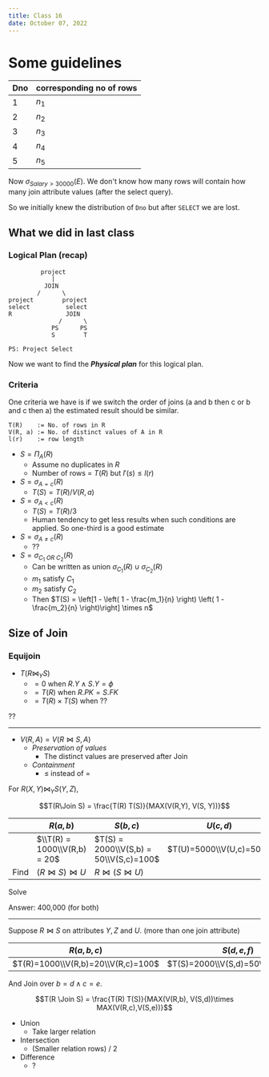 ```yaml
---
title: Class 16
date: October 07, 2022
---
```


# Some guidelines

|Dno|corresponding no of rows|
|---|------------------------|
|1|$n_1$|
|2|$n_2$|
|3|$n_3$|
|4|$n_4$|
|5|$n_5$|

Now $\sigma_{Salary > 30000} (E)$. We don't know how many rows will contain how many join attribute values (after the select query).

So we initially knew the distribution of `Dno` but after `SELECT` we are lost.

## What we did in last class

### Logical Plan (recap)

```
         project
            |
          JOIN
        /      \
project        project
select          select
R               JOIN
              /      \
            PS      PS
            S        T

PS: Project Select
```

Now we want to find the ***Physical plan*** for this logical plan.

### Criteria

One criteria we have is if we switch the order of joins (a and b then c or b and c then a) the estimated result should be similar.

```
T(R)    := No. of rows in R
V(R, a) := No. of distinct values of A in R
l(r)    := row length
```

- $S = \Pi_A(R)$
  - Assume no duplicates in $R$
  - Number of rows = $T(R)$ but $l'(s) \leq l(r)$
- $S = \sigma_{A = c} (R)$
  - $T(S) = T(R) / V(R, a)$
- $S = \sigma_{A < c} (R)$
  - $T(S) = T(R) / 3$
  - Human tendency to get less results when such conditions are applied. So one-third is a good estimate
- $S = \sigma_{A\neq c} (R)$
  - ??
- $S = \sigma_{C_1 \ OR\  C_2} (R)$
  - Can be written as union $\sigma_{C_1} (R) \cup \sigma_{C_2} (R)$
  - $m_1$ satisfy $C_1$
  - $m_2$ satisfy $C_2$
  - Then $T(S) = \left[1 - \left( 1 - \frac{m_1}{n} \right) \left( 1 - \frac{m_2}{n} \right)\right] \times n$

## Size of Join

### Equijoin

- $T(R \Join_Y S)$
  - $=0$ when $R.Y \land S.Y = \phi$
  - $=T(R)$ when $R.PK = S.FK$
  - $=T(R)\times T(S)$ when ??

??

---

- $V(R,A) = V(R \Join S, A)$
  - *Preservation of values*
    - The distinct values are preserved after Join
  - *Containment* 
    - $\leq$ instead of $=$

For $R(X, Y) \Join_Y S(Y, Z)$,

$$T(R\Join S) = \frac{T(R) T(S)}{MAX(V(R,Y), V(S, Y))}$$

||$R(a, b)$|$S(b,c)$|$U(c,d)$|
|------|-----|-------|------|
||$\\T(R) = 1000\\V(R,b) = 20$| $T(S) = 2000\\V(S,b) = 50\\V(S,c)=100$|$T(U)=5000\\V(U,c)=500$|
|Find|$(R \Join S) \Join U$|$R \Join (S \Join U)$||

Solve

Answer: 400,000 (for both)

---

Suppose $R \Join S$ on attributes $Y, Z$ and $U$. (more than one join attribute)

|$R(a,b,c)$|$S(d,e,f)$|
|----|---|
|$T(R)=1000\\V(R,b)=20\\V(R,c)=100$|$T(S)=2000\\V(S,d)=50\\V(S,e)=50$|

And Join over $b=d \land c=e$.


$$T(R \Join S) = \frac{T(R) T(S)}{MAX(V(R,b), V(S,d))\times MAX(V(R,c),V(S,e))}$$

- Union
  - Take larger relation
- Intersection
  - (Smaller relation rows) / 2
- Difference
  - ?


